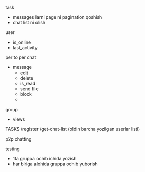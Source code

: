 task

- messages larni page ni pagination qoshish
- chat list ni olish


user
- is_online
- last_activity

per to per chat
- message
    - edit
    - delete
    - is_read
    - send file
    - block
    - 
group
- views


TASKS
/register
/get-chat-list (oldin barcha yozilgan userlar listi)

p2p chatting


testing



 - 1ta gruppa ochib ichida yozish
 - har biriga alohida gruppa ochib yuborish
